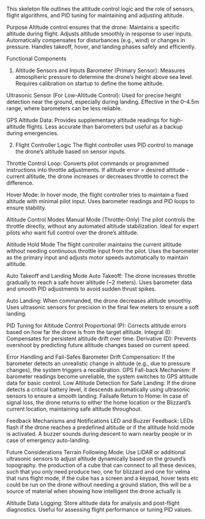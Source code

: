 This skeleton file outlines the altitude control logic and the role of sensors, flight algorithms, and PID tuning for maintaining and adjusting altitude.

Purpose
Altitude control ensures that the drone:
Maintains a specific altitude during flight.
Adjusts altitude smoothly in response to user inputs.
Automatically compensates for disturbances (e.g., wind) or changes in pressure.
Handles takeoff, hover, and landing phases safely and efficiently.

Functional Components
1. Altitude Sensors and Inputs
Barometer (Primary Sensor):
Measures atmospheric pressure to determine the drone’s height above sea level.
Requires calibration on startup to define the home altitude.

Ultrasonic Sensor (For Low-Altitude Control):
Used for precise height detection near the ground, especially during landing.
Effective in the 0–4.5m range, where barometers can be less reliable.

GPS Altitude Data:
Provides supplementary altitude readings for high-altitude flights.
Less accurate than barometers but useful as a backup during emergencies.

2. Flight Controller Logic
The flight controller uses PID control to manage the drone’s altitude based on sensor inputs.

Throttle Control Loop:
Converts pilot commands or programmed instructions into throttle adjustments.
If altitude error = desired altitude - current altitude, the drone increases or decreases throttle to correct the difference.

Hover Mode:
In hover mode, the flight controller tries to maintain a fixed altitude with minimal pilot input.
Uses barometer readings and PID loops to ensure stability.

Altitude Control Modes
Manual Mode (Throttle-Only)
The pilot controls the throttle directly, without any automated altitude stabilization.
Ideal for expert pilots who want full control over the drone’s altitude.

Altitude Hold Mode
The flight controller maintains the current altitude without needing continuous throttle input from the pilot.
Uses the barometer as the primary input and adjusts motor speeds automatically to maintain altitude.

Auto Takeoff and Landing Mode
Auto Takeoff:
The drone increases throttle gradually to reach a safe hover altitude (~2 meters).
Uses barometer data and smooth PID adjustments to avoid sudden thrust spikes.

Auto Landing:
When commanded, the drone decreases altitude smoothly.
Uses ultrasonic sensors for precision in the final few meters to ensure a soft landing.

PID Tuning for Altitude Control
Proportional (P): Corrects altitude errors based on how far the drone is from the target altitude.
Integral (I): Compensates for persistent altitude drift over time.
Derivative (D): Prevents overshoot by predicting future altitude changes based on current speed.

Error Handling and Fail-Safes
    Barometer Drift Compensation:
If the barometer detects an unrealistic change in altitude (e.g., due to pressure changes), the system triggers a recalibration.
    GPS Fall-back Mechanism:
If barometer readings become unreliable, the system switches to GPS altitude data for basic control.
    Low Altitude Detection for Safe Landing:
If the drone detects a critical battery level, it descends automatically using ultrasonic sensors to ensure a smooth landing.
    Failsafe Return to Home:
In case of signal loss, the drone returns to either the home location or the Blizzard’s current location, maintaining safe altitude throughout.

Feedback Mechanisms and Notifications
LED and Buzzer Feedback:
LEDs flash if the drone reaches a predefined altitude or if the altitude hold mode is activated.
A buzzer sounds during descent to warn nearby people or in case of emergency auto-landing.

Future Considerations
Terrain Following Mode:
Use LIDAR or additional ultrasonic sensors to adjust altitude dynamically based on the ground’s topography.
the production of a cube that can connect to all these devices, such that you only need produce two, one for blizzard and one for velma that runs flight mode, if the cube has a screen and a keypad, hover tests etc could be run on the drone without needing a ground station, this will be a source of material when showing how intelligent the drone actually is 

Altitude Data Logging:
Store altitude data for analysis and post-flight diagnostics.
Useful for assessing flight performance or tuning PID values.

